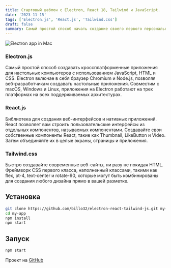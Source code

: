 ```yaml
---
title: Стартовый шаблон с Electron, React 18, Tailwind и JavaScript.
date: '2023-11-15'
tags: ['Electron.js', 'React.js', 'Tailwind.css']
draft: false
summary: Самый простой способ начать создание своего первого персонального настольного приложения на JavaScript для Mac/PC.
---
```


![Electron app in Mac](/static/images/electron-boilerplate.png)

### Electron.js

Самый простой способ создавать кроссплатформенные приложения для настольных компьютеров с использованием JavaScript, HTML и CSS.
Electron включае в себя браузер Chromium и Node.js, позволяя веб-разработчикам создавать настольные приложения.
Совместим с macOS, Windows и Linux, приложения на Electron работают на трех платформах на всех поддерживаемых архитектурах.

### React.js

Библиотека для создания веб-интерфейсов и нативных приложений.
React позволяет вам строить пользовательские интерфейсы из отдельных компонентов, называемых компонентами.
Создавайте свои собственные компоненты React, такие как Thumbnail, LikeButton и Video. Затем объединяйте их в целые экраны, страницы и приложения.

### Tailwind.css

Быстро создавайте современные веб-сайты, ни разу не покидая HTML.
Фреймворк CSS первого класса, наполненный классами, такими как flex, pt-4, text-center и rotate-90, которые могут быть комбинированы для создания любого дизайна прямо в вашей разметке.

## Установка

```bash
git clone https://github.com/billo32/electron-react-tailwind-js.git my-app
cd my-app
npm install
npm start
```

## Запуск

```bash
npm start
```

Проект на [GitHub](https://github.com/billo32/electron-react-tailwind-js)
